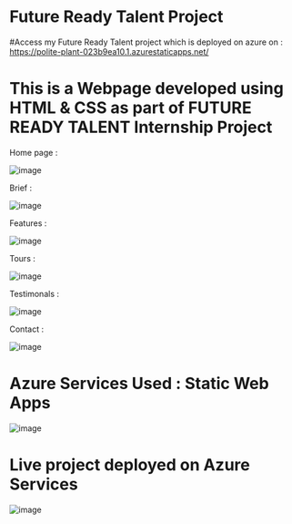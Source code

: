 # Future Ready Talent Project

#Access my Future Ready Talent project which is deployed on azure on : https://polite-plant-023b9ea10.1.azurestaticapps.net/

# This is a Webpage developed using HTML & CSS as part of FUTURE READY TALENT Internship Project

Home page :

![image](https://user-images.githubusercontent.com/87408675/175356919-9246f18b-da55-4147-ad3d-6afecab05396.png)

Brief :

![image](https://user-images.githubusercontent.com/87408675/175356987-038ea932-5a5a-4c9b-9d98-3b58e440f2c0.png)

Features :

![image](https://user-images.githubusercontent.com/87408675/175357033-f997c0bf-3c9a-4a10-91b4-6ad3c6da4efc.png)

Tours :

![image](https://user-images.githubusercontent.com/87408675/175357095-a0446f2b-d196-4801-bd7b-7034054a2234.png)

Testimonals :

![image](https://user-images.githubusercontent.com/87408675/175357146-3418c00f-8133-46dd-95c0-b25b3ea8fcf1.png)

Contact :

![image](https://user-images.githubusercontent.com/87408675/175357183-165ac574-b9ad-4b45-b471-7bf45460afc6.png)


# Azure Services Used : Static Web Apps

![image](https://user-images.githubusercontent.com/87408675/175357293-d12c6001-dd25-42b0-a642-98df233a7448.png)

# Live project deployed on Azure Services 

![image](https://user-images.githubusercontent.com/87408675/175357458-5bac3111-1b26-4dd7-b5b7-966cf1a2e5ae.png)
